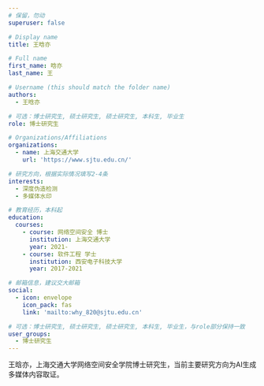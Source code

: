 ```yaml
---
# 保留，勿动
superuser: false

# Display name
title: 王晗亦

# Full name
first_name: 晗亦
last_name: 王

# Username (this should match the folder name)
authors:
  - 王晗亦

# 可选：博士研究生, 硕士研究生, 硕士研究生, 本科生, 毕业生
role: 博士研究生

# Organizations/Affiliations
organizations:
  - name: 上海交通大学
    url: 'https://www.sjtu.edu.cn/'

# 研究方向，根据实际情况填写2-4条
interests:
  - 深度伪造检测
  - 多媒体水印

# 教育经历，本科起
education:
  courses:
    - course: 网络空间安全 博士
      institution: 上海交通大学
      year: 2021-
    - course: 软件工程 学士
      institution: 西安电子科技大学
      year: 2017-2021

# 邮箱信息，建议交大邮箱
social:
  - icon: envelope
    icon_pack: fas
    link: 'mailto:why_820@sjtu.edu.cn'

# 可选：博士研究生, 硕士研究生, 硕士研究生, 本科生, 毕业生，与role部分保持一致
user_groups:
  - 博士研究生
---
```


王晗亦，上海交通大学网络空间安全学院博士研究生，当前主要研究方向为AI生成多媒体内容取证。
